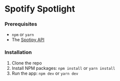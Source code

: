 # Spotify Spotlight

### Prerequisites

- `npm` or `yarn`
- The [Spotipy API](https://github.com/WiaanB/spotipy-api)

### Installation

1. Clone the repo
2. Install NPM packages: `npm install` or `yarn install`
3. Run the app: `npm dev` or `yarn dev`